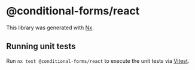 # @conditional-forms/react

This library was generated with [Nx](https://nx.dev).

## Running unit tests

Run `nx test @conditional-forms/react` to execute the unit tests via [Vitest](https://vitest.dev/).

<!-- asdasd asd-->